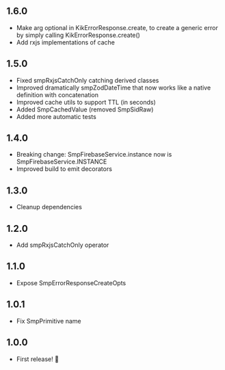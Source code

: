 ## 1.6.0
* Make arg optional in KikErrorResponse.create, to create a generic error by simply calling KikErrorResponse.create()
* Add rxjs implementations of cache

## 1.5.0
* Fixed smpRxjsCatchOnly catching derived classes 
* Improved dramatically smpZodDateTime that now works like a native definition with concatenation
* Improved cache utils to support TTL (in seconds)
* Added SmpCachedValue (removed SmpSidRaw)
* Added more automatic tests

## 1.4.0
* Breaking change: SmpFirebaseService.instance now is SmpFirebaseService.INSTANCE
* Improved build to emit decorators

## 1.3.0
* Cleanup dependencies

## 1.2.0
* Add smpRxjsCatchOnly operator

## 1.1.0
* Expose SmpErrorResponseCreateOpts

## 1.0.1
* Fix SmpPrimitive name

## 1.0.0
* First release! 🎉
